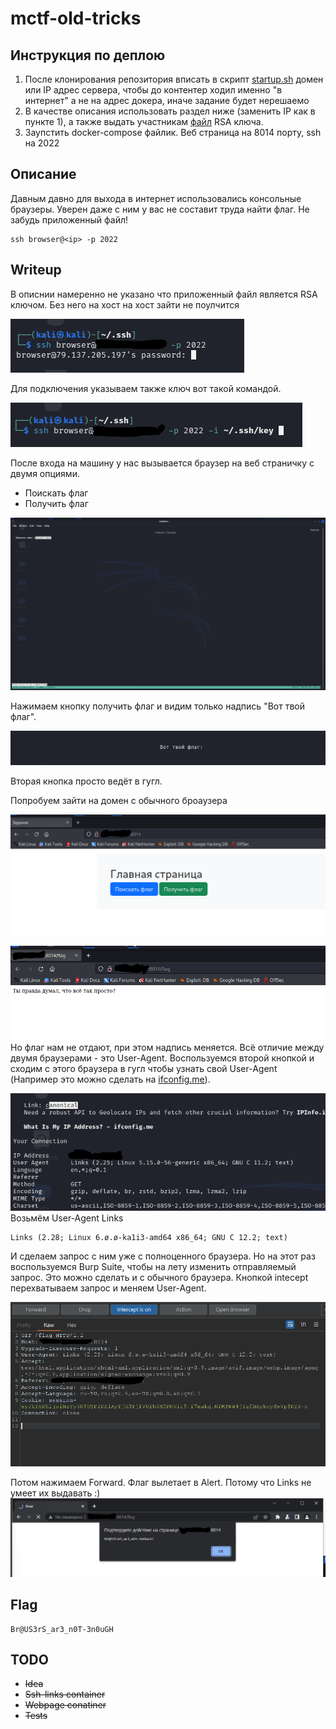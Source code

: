 # mctf-old-tricks
## Инструкция по деплою
1. После клонирования репозитория вписать в скрипт [startup.sh](./app/startup.sh) домен или IP адрес сервера, чтобы до контентер ходил именно "в интернет" а не на адрес докера, иначе задание будет нерешаемо
2. В качестве описания использовать раздел ниже (заменить IP как в пункте 1), а также выдать участникам [файл](./key)   RSA ключа.
3. Заупстить docker-compose файлик. Веб страница на 8014 порту, ssh на 2022

## Описание 
Давным давно для выхода в интернет использовались консольные браузеры. Уверен даже с ним у вас не составит труда найти флаг. Не забудь приложенный файл! 
```
ssh browser@<ip> -p 2022
```
## Writeup
В описнии намеренно не указано что приложенный файл является RSA ключом. Без него на хост на хост зайти не поулчится 

![image](./images/1.png)

Для подключения указываем также ключ вот такой командой.

![image](./images/2.png)

После входа на машину у нас вызывается браузер на веб страничку с двумя опциями. 
- Поискать флаг
- Получить флаг 

![image](./images/3.png)

Нажимаем кнопку получить флаг и видим только надпись "Вот твой флаг".

![image](./images/4.png)

Вторая кнопка просто ведёт в гугл.

Попробуем зайти на домен с обычного броаузера 

![image](./images/5.png)

![image](./images/6.png)
Но флаг нам не отдают, при этом надпись меняется. Всё отличие между двумя браузерами - это User-Agent. Воспользуемся второй кнопкой и сходим с этого браузера в гугл чтобы узнать свой User-Agent (Например это можно сделать на [ifconfig.me](https://ifconfig.me)).

![image](./images/7.png)
Возьмём User-Agent Links
```
Links (2.28; Linux 6.ø.ø-ka1i3-amd64 x86_64; GNU C 12.2; text)
```
И сделаем запрос с ним уже с полноценного браузера. Но на этот раз воспользуемся Burp Suite, чтобы на лету изменить отправляемый запрос. Это можно сделать и с обычного браузера.
Кнопкой intecept перехватываем запрос и меняем User-Agent. 

![image](./images/8.png)

Потом нажимаем Forward. Флаг вылетает в Alert. Потому что Links не умеет их выдавать :)
![image](./images/9.png)

## Flag 
```
Br@US3rS_ar3_n0T-3n0uGH
```
## TODO 
- ~~Idea~~
- ~~Ssh-links container~~
- ~~Webpage conatiner~~
- ~~Tests~~ 